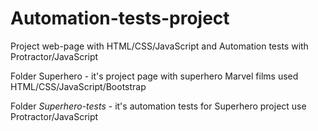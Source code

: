 # Automation-tests-project
Project web-page with HTML/CSS/JavaScript and Automation tests with Protractor/JavaScript

Folder Superhero - it's project page with superhero Marvel films used HTML/CSS/JavaScript/Bootstrap

Folder *Superhero-tests* - it's automation tests for Superhero project use Protractor/JavaScript 
